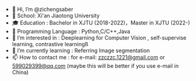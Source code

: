 - 👋 Hi, I’m @zichengsaber
- 🏫 School: Xi'an Jiaotong University
- 🎓 Education : Bachelor in XJTU (2018-2022)，Master in XJTU (2022-)
- 🔨 Programming Language : Python,C/C++,Java
- 👀 I’m interested in : Deeplearning for Computer Vision , self-supervise learning, contrastive learningß
- 🌱 I’m currently learning : Referring Image segmentation
- 📫 How to contact me : for e-mail: zzczzc.1221@gmail.com or 599029399@qq.com (maybe this will be better if you use e-mail in China)

<!---
zichengsaber/zichengsaber is a ✨ special ✨ repository because its `README.md` (this file) appears on your GitHub profile.
You can click the Preview link to take a look at your changes.
--->
